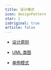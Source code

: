 ```yaml
---
title: 设计模式
icon: designPattern
star: 1
isOriginal: true
article: false
--- 
```


- [设计原则](priciple_start.md)

- [UML 类图](uml_start.md)
 
- [单例模式](singleton_start.md)

